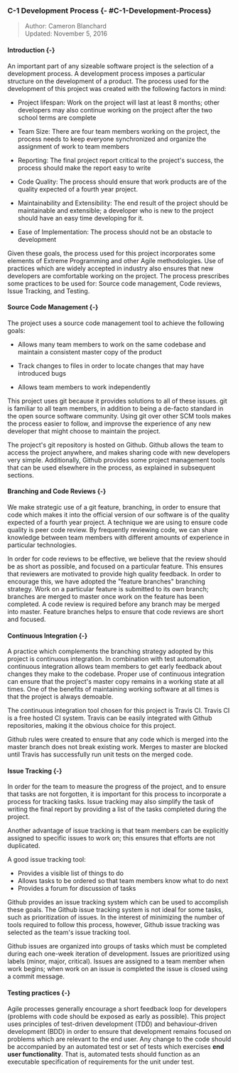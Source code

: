 ### C-1 Development Process {- #C-1-Development-Process}

> Author: Cameron Blanchard <br/>
> Updated: November 5, 2016 <br/>

#### Introduction {-}

An important part of any sizeable software project is the selection of a development process.
A development process imposes a particular structure on the development of a product. The 
process used for the development of this project was created with the following factors in mind:

- Project lifespan: Work on the project will last at least 8 months; other developers may also
continue working on the project after the two school terms are complete

- Team Size: There are four team members working on the project, the process needs to keep everyone 
synchronized and organize the assignment of work to team members

- Reporting: The final project report critical to the project's success, the process should make the report easy to write

- Code Quality: The process should ensure that work products are of the quality expected of a fourth year project.

- Maintainability and Extensibility: The end result of the project should be maintainable and extensible; a developer 
who is new to the project should have an easy time developing for it.

- Ease of Implementation: The process should not be an obstacle to development

Given these goals, the process used for this project incorporates some elements of Extreme Programming and other
Agile methodologies. Use of practices which are widely accepted in industry also ensures that new developers are 
comfortable working on the project. The process prescribes some practices to be used for: Source code management, 
Code reviews, Issue Tracking, and Testing.

#### Source Code Management {-}

The project uses a source code management tool to achieve the following goals:

- Allows many team members to work on the same codebase and maintain a consistent master copy of the product

- Track changes to files in order to locate changes that may have introduced bugs

- Allows team members to work independently

This project uses git because it provides solutions to all of these issues. git is familiar to all
team members, in addition to being a de-facto standard in the open source software community.
Using git over other SCM tools makes the process easier to follow, and improvse the experience of any
new developer that might choose to maintain the project.

The project's git repository is hosted on Github. Github allows the team to access the project anywhere,
and makes sharing code with new developers very simple. Additionally, Github provides some project management 
tools that can be used elsewhere in the process, as explained in subsequent sections.

#### Branching and Code Reviews {-}

We make strategic use of a git feature, branching, in order to ensure that code which makes it into the
official version of our software is of the quality expected of a fourth year project. A technique we are
using to ensure code quality is peer code review. By frequently reviewing code, we can share knowledge 
between team members with different amounts of experience in particular technologies. 

In order for code reviews to be effective, we believe that the review should be as short as possible,
and focused on a particular feature. This ensures that reviewers are motivated to provide high quality 
feedback. In order to encourage this, we have adopted the "feature branches" branching strategy. Work on
a particular feature is submitted to its own branch; branches are merged to master once work on the 
feature has been completed. A code review is required before any branch may be merged into master. Feature 
branches helps to ensure that code reviews are short and focused.

#### Continuous Integration {-}

A practice which complements the branching strategy adopted by this project is continuous integration. 
In combination with test automation, continuous integration allows team members to get early 
feedback about changes they make to the codebase. Proper use of  continuous integration can ensure
that the project's master copy remains in a working state at all times. One of the benefits of maintaining
working software at all times is that the project is always demoable.

The continuous integration tool chosen for this project is Travis CI. Travis CI is a free hosted CI system.
Travis can be easily integrated with Github repositories, making it the obvious choice for this project. 

Github rules were created to ensure that any code which is merged into the master branch does not break existing
work. Merges to master are blocked until Travis has successfully run unit tests on the merged code.

#### Issue Tracking {-}

In order for the team to measure the progress of the project, and to ensure that tasks are not forgotten, 
it is important for this process to incorporate a process for tracking tasks. Issue tracking may also 
simplify the task of writing the final report by providing a list of the tasks completed during the project.

Another advantage of issue tracking is that team members can be explicitly assigned to specific issues to work on; 
this ensures that efforts are not duplicated. 

A good issue tracking tool:

- Provides a visible list of things to do
- Allows tasks to be ordered so that team members know what to do next
- Provides a forum for discussion of tasks

Github provides an issue tracking system which can be used to accomplish these goals. The Github issue tracking
system is not ideal for some tasks, such as prioritization of issues. In the interest of minimizing the number
of tools required to follow this process, however, Github issue tracking was selected as the team's issue tracking
tool.

Github issues are organized into groups of tasks which must be completed during each one-week iteration of development.
Issues are prioritized using labels (minor, major, critical). Issues are assigned to a team member when work begins;
when work on an issue is completed the issue is closed using a commit message.

#### Testing practices {-}

Agile processes generally encourage a short feedback loop for developers (problems with code should be exposed
as early as possible). This project uses principles of test-driven development (TDD) and behaviour-driven development (BDD)
in order to ensure that development remains focused on problems which are relevant to the end user. Any change to the code
should be accompanied by an automated test or set of tests which exercises **end user functionality**. That is, automated
tests should function as an executable specification of requirements for the unit under test.
